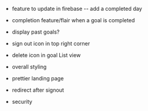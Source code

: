 - feature to update in firebase -- add a completed day
- completion feature/flair when a goal is completed
- display past goals?

- sign out icon in top right corner
- delete icon in goal List view
- overall styling
- prettier landing page
- redirect after signout
- security
